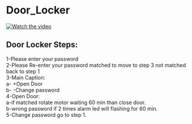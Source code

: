 # Door_Locker

[![Watch the video](https://i.imgur.com/y5taztC.png)](https://youtu.be/jElXmJj1bMY)



<h2>Door Locker Steps:</h2>
1-Please enter your password <br/>
2-Please Re-enter your password matched to move to step 3 not matched back to step 1<br/>
3-Main Caption: <br/>
  a- +Open Door<br/>
  b- -Change password <br/>
4-Open Door:<br/>
  a-if matched rotate motor waiting 60 min than close door.<br/>
  b-wrong password if 2 times alarm led will flashing for 60 min.<br/>
5-Change password go to step 1.
  
